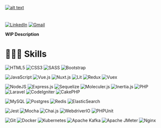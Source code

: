 [![alt text](https://i.imgur.com/GE7FPM2.png)](https://www.linkedin.com/in/julianopantonifilho/)

#

[![LinkedIn](https://img.shields.io/badge/Juliano%20Pantoni%20Filho-0064AE?style=for-the-badge&logo=linkedin&logoColor=white)](https://www.linkedin.com/in/julianopantonifilho/)
[![Gmail](https://img.shields.io/badge/contato@julianopantoni.dev-0064AE?style=for-the-badge&logo=gmail&logoColor=white&link=mailto:contato@julianopantoni.dev)](mailto:contato@julianopantoni.dev)

**WIP Description**


# 👨🏼‍🎓 Skills


![HTML5](https://img.shields.io/badge/html5-0064AE.svg?style=for-the-badge&logo=html5&logoColor=white)
![CSS3](https://img.shields.io/badge/css3-0064AE.svg?style=for-the-badge&logo=css3&logoColor=white)
![SASS](https://img.shields.io/badge/SASS-0064AE.svg?style=for-the-badge&logo=SASS&logoColor=white)
![Bootstrap](https://img.shields.io/badge/bootstrap-0064AE.svg?style=for-the-badge&logo=bootstrap&logoColor=white)

![JavaScript](https://img.shields.io/badge/javascript-0064AE.svg?style=for-the-badge&logo=javascript&logoColor=white)
![Vue.js](https://img.shields.io/badge/vue.js-0064AE.svg?style=for-the-badge&logo=vuedotjs&logoColor=white)
![Nuxt.js](https://img.shields.io/badge/Nuxt.js-0064AE?style=for-the-badge&logo=nuxt.js&logoColor=white)
![Lit](https://img.shields.io/badge/lit-0064AE.svg?style=for-the-badge&logo=lit&logoColor=white)
![Redux](https://img.shields.io/badge/redux-0064AE.svg?style=for-the-badge&logo=redux&logoColor=white)
![Vuex](https://img.shields.io/badge/Vuex-0064AE.svg?style=for-the-badge&logo=vuedotjs&logoColor=white)

![NodeJS](https://img.shields.io/badge/node.js-0064AE?style=for-the-badge&logo=node.js&logoColor=white)
![Express.js](https://img.shields.io/badge/express.js-0064AE.svg?style=for-the-badge&logo=express&logoColor=white)
![Sequelize](https://img.shields.io/badge/Sequelize-0064AE.svg?style=for-the-badge&logo=sequelize&logoColor=white)
![Moleculer.js](https://img.shields.io/badge/Moleculer.js-0064AE.svg?style=for-the-badge&logo=moleculer&logoColor=white)
![Inertia.js](https://img.shields.io/badge/Inertia.js-0064AE?style=for-the-badge&logo=laravel&logoColor=white)
![PHP](https://img.shields.io/badge/php-0064AE.svg?style=for-the-badge&logo=php&logoColor=white)
![Laravel](https://img.shields.io/badge/laravel-0064AE.svg?style=for-the-badge&logo=laravel&logoColor=white)
![CodeIgniter](https://img.shields.io/badge/Codeigniter-0064AE.svg?style=for-the-badge&logo=Codeigniter&logoColor=white)
![CakePHP](https://img.shields.io/badge/CakePHP-0064AE.svg?style=for-the-badge&logo=CakePHP&logoColor=white)

![MySQL](https://img.shields.io/badge/mysql-0064AE.svg?style=for-the-badge&logo=mysql&logoColor=white)
![Postgres](https://img.shields.io/badge/postgres-0064AE.svg?style=for-the-badge&logo=postgresql&logoColor=white)
![Redis](https://img.shields.io/badge/-Redis-0064AE?style=for-the-badge&logo=Redis&logoColor=white)
![ElasticSearch](https://img.shields.io/badge/-ElasticSearch-0064AE?style=for-the-badge&logo=elasticsearch)

![Jest](https://img.shields.io/badge/-jest-0064AE?style=for-the-badge&logo=jest&logoColor=white)
![Mocha](https://img.shields.io/badge/-mocha-0064AE?style=for-the-badge&logo=mocha&logoColor=white)
![Chai.js](https://img.shields.io/badge/-chai.js-0064AE?style=for-the-badge&logo=chai&logoColor=white)
![WebdriverIO](https://img.shields.io/badge/Webdriver.IO-0064AE.svg?style=for-the-badge&logo=webdriverio&logoColor=white)
![PHPUnit](https://img.shields.io/badge/PHPUnit-0064AE.svg?style=for-the-badge&logo=PHP&logoColor=white)

![Git](https://img.shields.io/badge/git-0064AE.svg?style=for-the-badge&logo=git&logoColor=white)
![Docker](https://img.shields.io/badge/docker-0064AE.svg?style=for-the-badge&logo=docker&logoColor=white)
![Kubernetes](https://img.shields.io/badge/kubernetes-0064AE.svg?style=for-the-badge&logo=kubernetes&logoColor=white)
![Apache Kafka](https://img.shields.io/badge/Apache_Kafka-0064AE?style=for-the-badge&logo=apache-kafka&logoColor=white)
![Apache JMeter](https://img.shields.io/badge/Apache_Jmeter-0064AE?style=for-the-badge&logo=apache-jmeter&logoColor=white)
![Nginx](https://img.shields.io/badge/Nginx-0064AE?style=for-the-badge&logo=nginx&logoColor=white)
